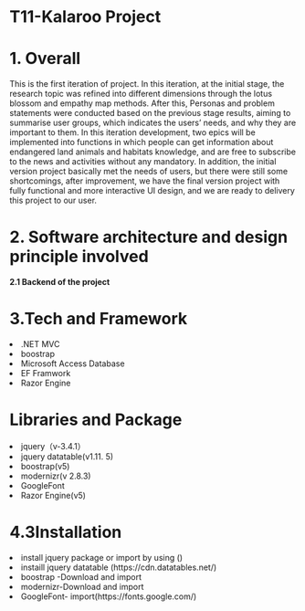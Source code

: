 # T11-Kalaroo Project


# 1. Overall

<p>This is the first iteration of project. In this iteration, at the initial stage, the research topic was refined into different dimensions through the lotus blossom and empathy map methods. After this, Personas and problem statements were conducted based on the previous stage results, aiming to summarise user groups, which indicates the users’ needs, and why they are important to them. 
In this iteration development, two epics will be implemented into functions in which people can get information about endangered land animals and habitats knowledge, and are free to subscribe to the news and activities without any mandatory. In addition, the initial version project basically met the needs of users, but there were still some shortcomings, after improvement, we have the final version project with fully functional and more interactive UI design, and we are ready to delivery this project to our user.</p>

# 2. Software architecture and design principle involved
<p><b>2.1 Backend of the project</p></b>
<h1>3.Tech and Framework</h1>
<li>.NET MVC
<li>boostrap
<li>Microsoft Access Database
<li>EF Framwork
<li>Razor Engine
<h1>Libraries and Package</h1>
<li>jquery（v-3.4.1）
<li>jquery datatable(v1.11. 5)
<li>boostrap(v5)
<li>modernizr(v 2.8.3)
<li>GoogleFont 
<li>Razor Engine(v5)
<h1>4.3Installation</h1> 
<li>install jquery package or import by using (<script src="https://code.jquery.com/jquery-3.6.0.min.js"></script>)
<li>instaill jquery datatable (https://cdn.datatables.net/)
<li>boostrap -Download and import
<li>modernizr-Download and import
<li>GoogleFont- import(https://fonts.google.com/)
